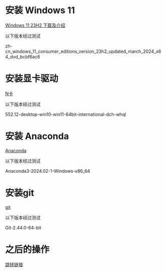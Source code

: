 # 安装 Windows 11

[Windows 11 23H2 下载及介绍](https://www.iplaysoft.com/windows11.html)

以下版本经过测试

zh-cn_windows_11_consumer_editions_version_23h2_updated_march_2024_x64_dvd_bcbf6ac6


# 安装显卡驱动

[N卡](https://www.nvidia.com/download/index.aspx)

以下版本经过测试

552.12-desktop-win10-win11-64bit-international-dch-whql


# 安装 Anaconda
[Anaconda](https://www.anaconda.com/download/success)

以下版本经过测试

Anaconda3-2024.02-1-Windows-x86_64

# 安装git
[git](https://git-scm.com/downloads)

以下版本经过测试

Git-2.44.0-64-bit

# 之后的操作
[跳转链接](../setup#安装依赖)
